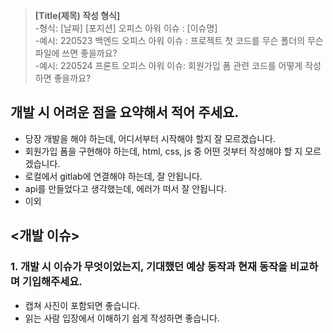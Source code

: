 >**[Title(제목) 작성 형식]** <Br>
-형식: [날짜] [포지션] 오피스 아워 이슈 : [이슈명]<Br>
-예시: 220523 백엔드 오피스 아워 이슈 : 프로젝트 첫 코드를 무슨 폴더의 무슨 파일에 쓰면 좋을까요? <Br>
-예시: 220524 프론트 오피스 아워 이슈: 회원가입 폼 관련 코드를 어떻게 작성하면 좋을까요? <Br>

## 개발 시 어려운 점을 요약해서 적어 주세요.
- 당장 개발을 해야 하는데, 어디서부터 시작해야 할지 잘 모르겠습니다.
- 회원가입 폼을 구현해야 하는데, html, css, js 중 어떤 것부터 작성해야 할 지 모르겠습니다.
- 로컬에서 gitlab에 연결해야 하는데, 잘 안됩니다. 
- api를 만들었다고 생각했는데, 에러가 떠서 잘 안됩니다.
- 이외

## <개발 이슈>

### 1. 개발 시 이슈가 무엇이었는지, 기대했던 예상 동작과 현재 동작을 비교하며 기입해주세요.

- 캡쳐 사진이 포함되면 좋습니다.
- 읽는 사람 입장에서 이해하기 쉽게 작성하면 좋습니다.
```
